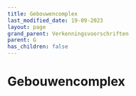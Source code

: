 ```yaml
---
title: Gebouwencomplex
last_modified_date: 19-09-2023
layout: page
grand_parent: Verkenningsvoorschriften
parent: G
has_children: false
---
```


Gebouwencomplex
===============

